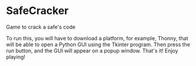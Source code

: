 # SafeCracker
Game to crack a safe's code

To run this, you will have to download a platform, for example, Thonny, that will be able to open a Python GUI using the Tkinter program. Then press the run button, and the GUI will appear on a popup window. That's it! Enjoy playing!
